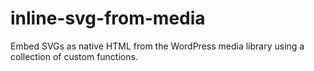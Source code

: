 # inline-svg-from-media
Embed SVGs as native HTML from the WordPress media library using a collection of custom functions.

